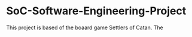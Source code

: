 # SoC-Software-Engineering-Project
This project is based of the boaard game Settlers of Catan. The 
